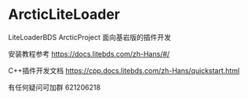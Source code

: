 # ArcticLiteLoader
LiteLoaderBDS ArcticProject 面向基岩版的插件开发

安装教程参考
https://docs.litebds.com/zh-Hans/#/

C++插件开发文档
https://cpp.docs.litebds.com/zh-Hans/quickstart.html

有任何疑问可加群
621206218
